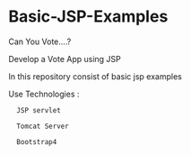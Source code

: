 # Basic-JSP-Examples

Can You Vote....?

Develop a Vote App using JSP

In this repository consist of basic jsp examples

   Use Technologies :
   
      JSP servlet
      
      Tomcat Server
   
      Bootstrap4

